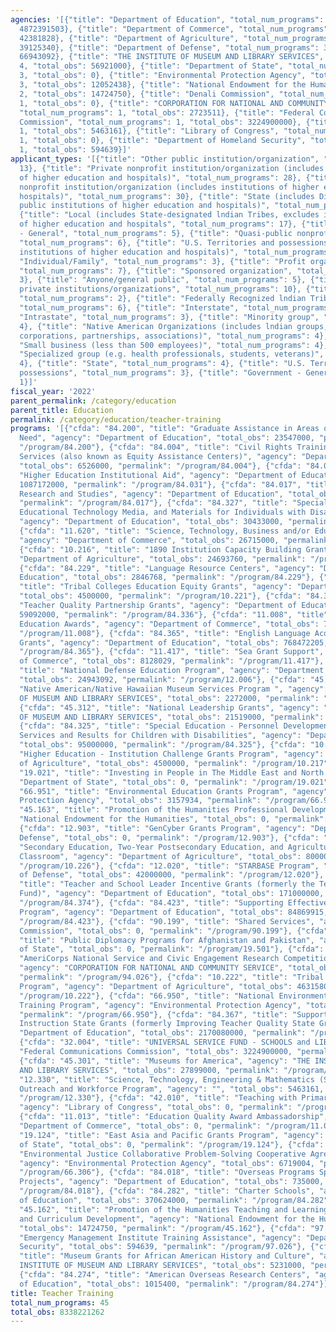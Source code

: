```yaml
---
agencies: '[{"title": "Department of Education", "total_num_programs": 15, "total_obs":
  4872391503}, {"title": "Department of Commerce", "total_num_programs": 4, "total_obs":
  42381828}, {"title": "Department of Agriculture", "total_num_programs": 5, "total_obs":
  39125340}, {"title": "Department of Defense", "total_num_programs": 3, "total_obs":
  66943092}, {"title": "THE INSTITUTE OF MUSEUM AND LIBRARY SERVICES", "total_num_programs":
  4, "total_obs": 56921000}, {"title": "Department of State", "total_num_programs":
  3, "total_obs": 0}, {"title": "Environmental Protection Agency", "total_num_programs":
  3, "total_obs": 12052438}, {"title": "National Endowment for the Humanities", "total_num_programs":
  2, "total_obs": 14724750}, {"title": "Denali Commission", "total_num_programs":
  1, "total_obs": 0}, {"title": "CORPORATION FOR NATIONAL AND COMMUNITY SERVICE",
  "total_num_programs": 1, "total_obs": 2723511}, {"title": "Federal Communications
  Commission", "total_num_programs": 1, "total_obs": 3224900000}, {"title": "", "total_num_programs":
  1, "total_obs": 5463161}, {"title": "Library of Congress", "total_num_programs":
  1, "total_obs": 0}, {"title": "Department of Homeland Security", "total_num_programs":
  1, "total_obs": 594639}]'
applicant_types: '[{"title": "Other public institution/organization", "total_num_programs":
  13}, {"title": "Private nonprofit institution/organization (includes institutions
  of higher education and hospitals)", "total_num_programs": 28}, {"title": "Public
  nonprofit institution/organization (includes institutions of higher education and
  hospitals)", "total_num_programs": 30}, {"title": "State (includes District of Columbia,
  public institutions of higher education and hospitals)", "total_num_programs": 24},
  {"title": "Local (includes State-designated lndian Tribes, excludes institutions
  of higher education and hospitals", "total_num_programs": 17}, {"title": "Non-Government
  - General", "total_num_programs": 5}, {"title": "Quasi-public nonprofit institution/organization",
  "total_num_programs": 6}, {"title": "U.S. Territories and possessions (includes
  institutions of higher education and hospitals)", "total_num_programs": 11}, {"title":
  "Individual/Family", "total_num_programs": 3}, {"title": "Profit organization",
  "total_num_programs": 7}, {"title": "Sponsored organization", "total_num_programs":
  3}, {"title": "Anyone/general public", "total_num_programs": 5}, {"title": "Other
  private institutions/organizations", "total_num_programs": 10}, {"title": "Federal",
  "total_num_programs": 2}, {"title": "Federally Recognized lndian Tribal Governments",
  "total_num_programs": 6}, {"title": "Interstate", "total_num_programs": 3}, {"title":
  "Intrastate", "total_num_programs": 3}, {"title": "Minority group", "total_num_programs":
  4}, {"title": "Native American Organizations (includes lndian groups, cooperatives,
  corporations, partnerships, associations)", "total_num_programs": 4}, {"title":
  "Small business (less than 500 employees)", "total_num_programs": 4}, {"title":
  "Specialized group (e.g. health professionals, students, veterans)", "total_num_programs":
  4}, {"title": "State", "total_num_programs": 4}, {"title": "U.S. Territories and
  possessions", "total_num_programs": 3}, {"title": "Government - General", "total_num_programs":
  1}]'
fiscal_year: '2022'
parent_permalink: /category/education
parent_title: Education
permalink: /category/education/teacher-training
programs: '[{"cfda": "84.200", "title": "Graduate Assistance in Areas of National
  Need", "agency": "Department of Education", "total_obs": 23547000, "permalink":
  "/program/84.200"}, {"cfda": "84.004", "title": "Civil Rights Training and Advisory
  Services (also known as Equity Assistance Centers)", "agency": "Department of Education",
  "total_obs": 6526000, "permalink": "/program/84.004"}, {"cfda": "84.031", "title":
  "Higher Education Institutional Aid", "agency": "Department of Education", "total_obs":
  1087172000, "permalink": "/program/84.031"}, {"cfda": "84.017", "title": "International
  Research and Studies", "agency": "Department of Education", "total_obs": 978215,
  "permalink": "/program/84.017"}, {"cfda": "84.327", "title": "Special Education
  Educational Technology Media, and Materials for Individuals with Disabilities",
  "agency": "Department of Education", "total_obs": 30433000, "permalink": "/program/84.327"},
  {"cfda": "11.620", "title": "Science, Technology, Business and/or Education Outreach",
  "agency": "Department of Commerce", "total_obs": 26715000, "permalink": "/program/11.620"},
  {"cfda": "10.216", "title": "1890 Institution Capacity Building Grants", "agency":
  "Department of Agriculture", "total_obs": 24693760, "permalink": "/program/10.216"},
  {"cfda": "84.229", "title": "Language Resource Centers", "agency": "Department of
  Education", "total_obs": 2846768, "permalink": "/program/84.229"}, {"cfda": "10.221",
  "title": "Tribal Colleges Education Equity Grants", "agency": "Department of Agriculture",
  "total_obs": 4500000, "permalink": "/program/10.221"}, {"cfda": "84.336", "title":
  "Teacher Quality Partnership Grants", "agency": "Department of Education", "total_obs":
  59092000, "permalink": "/program/84.336"}, {"cfda": "11.008", "title": "NOAA Mission-Related
  Education Awards", "agency": "Department of Commerce", "total_obs": 7538799, "permalink":
  "/program/11.008"}, {"cfda": "84.365", "title": "English Language Acquisition State
  Grants", "agency": "Department of Education", "total_obs": 768472205, "permalink":
  "/program/84.365"}, {"cfda": "11.417", "title": "Sea Grant Support", "agency": "Department
  of Commerce", "total_obs": 8128029, "permalink": "/program/11.417"}, {"cfda": "12.006",
  "title": "National Defense Education Program", "agency": "Department of Defense",
  "total_obs": 24943092, "permalink": "/program/12.006"}, {"cfda": "45.308", "title":
  "Native American/Native Hawaiian Museum Services Program ", "agency": "THE INSTITUTE
  OF MUSEUM AND LIBRARY SERVICES", "total_obs": 2272000, "permalink": "/program/45.308"},
  {"cfda": "45.312", "title": "National Leadership Grants", "agency": "THE INSTITUTE
  OF MUSEUM AND LIBRARY SERVICES", "total_obs": 21519000, "permalink": "/program/45.312"},
  {"cfda": "84.325", "title": "Special Education - Personnel Development to Improve
  Services and Results for Children with Disabilities", "agency": "Department of Education",
  "total_obs": 95000000, "permalink": "/program/84.325"}, {"cfda": "10.217", "title":
  "Higher Education - Institution Challenge Grants Program", "agency": "Department
  of Agriculture", "total_obs": 4500000, "permalink": "/program/10.217"}, {"cfda":
  "19.021", "title": "Investing in People in The Middle East and North Africa", "agency":
  "Department of State", "total_obs": 0, "permalink": "/program/19.021"}, {"cfda":
  "66.951", "title": "Environmental Education Grants Program", "agency": "Environmental
  Protection Agency", "total_obs": 3157934, "permalink": "/program/66.951"}, {"cfda":
  "45.163", "title": "Promotion of the Humanities Professional Development", "agency":
  "National Endowment for the Humanities", "total_obs": 0, "permalink": "/program/45.163"},
  {"cfda": "12.903", "title": "GenCyber Grants Program", "agency": "Department of
  Defense", "total_obs": 0, "permalink": "/program/12.903"}, {"cfda": "10.226", "title":
  "Secondary Education, Two-Year Postsecondary Education, and Agriculture in the K-12
  Classroom", "agency": "Department of Agriculture", "total_obs": 800000, "permalink":
  "/program/10.226"}, {"cfda": "12.020", "title": "STARBASE Program", "agency": "Department
  of Defense", "total_obs": 42000000, "permalink": "/program/12.020"}, {"cfda": "84.374",
  "title": "Teacher and School Leader Incentive Grants (formerly the Teacher Incentive
  Fund)", "agency": "Department of Education", "total_obs": 171000000, "permalink":
  "/program/84.374"}, {"cfda": "84.423", "title": "Supporting Effective Educator Development
  Program", "agency": "Department of Education", "total_obs": 84869915, "permalink":
  "/program/84.423"}, {"cfda": "90.199", "title": "Shared Services", "agency": "Denali
  Commission", "total_obs": 0, "permalink": "/program/90.199"}, {"cfda": "19.501",
  "title": "Public Diplomacy Programs for Afghanistan and Pakistan", "agency": "Department
  of State", "total_obs": 0, "permalink": "/program/19.501"}, {"cfda": "94.026", "title":
  "AmeriCorps National Service and Civic Engagement Research Competition 94.026",
  "agency": "CORPORATION FOR NATIONAL AND COMMUNITY SERVICE", "total_obs": 2723511,
  "permalink": "/program/94.026"}, {"cfda": "10.222", "title": "Tribal Colleges Endowment
  Program", "agency": "Department of Agriculture", "total_obs": 4631580, "permalink":
  "/program/10.222"}, {"cfda": "66.950", "title": "National Environmental Education
  Training Program", "agency": "Environmental Protection Agency", "total_obs": 2175500,
  "permalink": "/program/66.950"}, {"cfda": "84.367", "title": "Supporting Effective
  Instruction State Grants (formerly Improving Teacher Quality State Grants)", "agency":
  "Department of Education", "total_obs": 2170080000, "permalink": "/program/84.367"},
  {"cfda": "32.004", "title": "UNIVERSAL SERVICE FUND - SCHOOLS and LIBRARIES", "agency":
  "Federal Communications Commission", "total_obs": 3224900000, "permalink": "/program/32.004"},
  {"cfda": "45.301", "title": "Museums for America", "agency": "THE INSTITUTE OF MUSEUM
  AND LIBRARY SERVICES", "total_obs": 27899000, "permalink": "/program/45.301"}, {"cfda":
  "12.330", "title": "Science, Technology, Engineering & Mathematics (STEM) Education,
  Outreach and Workforce Program", "agency": "", "total_obs": 5463161, "permalink":
  "/program/12.330"}, {"cfda": "42.010", "title": "Teaching with Primary Sources",
  "agency": "Library of Congress", "total_obs": 0, "permalink": "/program/42.010"},
  {"cfda": "11.013", "title": "Education Quality Award Ambassadorship", "agency":
  "Department of Commerce", "total_obs": 0, "permalink": "/program/11.013"}, {"cfda":
  "19.124", "title": "East Asia and Pacific Grants Program", "agency": "Department
  of State", "total_obs": 0, "permalink": "/program/19.124"}, {"cfda": "66.306", "title":
  "Environmental Justice Collaborative Problem-Solving Cooperative Agreement Program",
  "agency": "Environmental Protection Agency", "total_obs": 6719004, "permalink":
  "/program/66.306"}, {"cfda": "84.018", "title": "Overseas Programs Special Bilateral
  Projects", "agency": "Department of Education", "total_obs": 735000, "permalink":
  "/program/84.018"}, {"cfda": "84.282", "title": "Charter Schools", "agency": "Department
  of Education", "total_obs": 370624000, "permalink": "/program/84.282"}, {"cfda":
  "45.162", "title": "Promotion of the Humanities Teaching and Learning Resources
  and Curriculum Development", "agency": "National Endowment for the Humanities",
  "total_obs": 14724750, "permalink": "/program/45.162"}, {"cfda": "97.026", "title":
  "Emergency Management Institute Training Assistance", "agency": "Department of Homeland
  Security", "total_obs": 594639, "permalink": "/program/97.026"}, {"cfda": "45.309",
  "title": "Museum Grants for African American History and Culture", "agency": "THE
  INSTITUTE OF MUSEUM AND LIBRARY SERVICES", "total_obs": 5231000, "permalink": "/program/45.309"},
  {"cfda": "84.274", "title": "American Overseas Research Centers", "agency": "Department
  of Education", "total_obs": 1015400, "permalink": "/program/84.274"}]'
title: Teacher Training
total_num_programs: 45
total_obs: 8338221262
---
```

